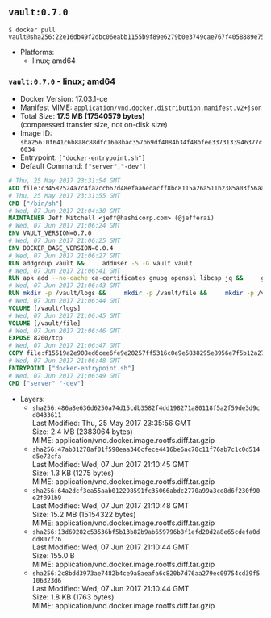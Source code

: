 ## `vault:0.7.0`

```console
$ docker pull vault@sha256:22e16db49f2dbc06eabb1155b9f89e6279b0e3749cae767f4058889e75074fd4
```

-	Platforms:
	-	linux; amd64

### `vault:0.7.0` - linux; amd64

-	Docker Version: 17.03.1-ce
-	Manifest MIME: `application/vnd.docker.distribution.manifest.v2+json`
-	Total Size: **17.5 MB (17540579 bytes)**  
	(compressed transfer size, not on-disk size)
-	Image ID: `sha256:0f641c6b8a8c88dfc16a8bac357b69df4084b34f48bfee3373133946377c6034`
-	Entrypoint: `["docker-entrypoint.sh"]`
-	Default Command: `["server","-dev"]`

```dockerfile
# Thu, 25 May 2017 23:31:54 GMT
ADD file:c34582524a7c4fa2ccb67d48efaa6edacff8bc8115a26a511b2385a03f56aa8e in / 
# Thu, 25 May 2017 23:31:55 GMT
CMD ["/bin/sh"]
# Wed, 07 Jun 2017 21:04:30 GMT
MAINTAINER Jeff Mitchell <jeff@hashicorp.com> (@jefferai)
# Wed, 07 Jun 2017 21:06:24 GMT
ENV VAULT_VERSION=0.7.0
# Wed, 07 Jun 2017 21:06:25 GMT
ENV DOCKER_BASE_VERSION=0.0.4
# Wed, 07 Jun 2017 21:06:27 GMT
RUN addgroup vault &&     adduser -S -G vault vault
# Wed, 07 Jun 2017 21:06:41 GMT
RUN apk add --no-cache ca-certificates gnupg openssl libcap jq &&     gpg --recv-keys 91A6E7F85D05C65630BEF18951852D87348FFC4C &&     mkdir -p /tmp/build &&     cd /tmp/build &&     wget https://releases.hashicorp.com/docker-base/${DOCKER_BASE_VERSION}/docker-base_${DOCKER_BASE_VERSION}_linux_amd64.zip &&     wget https://releases.hashicorp.com/docker-base/${DOCKER_BASE_VERSION}/docker-base_${DOCKER_BASE_VERSION}_SHA256SUMS &&     wget https://releases.hashicorp.com/docker-base/${DOCKER_BASE_VERSION}/docker-base_${DOCKER_BASE_VERSION}_SHA256SUMS.sig &&     gpg --batch --verify docker-base_${DOCKER_BASE_VERSION}_SHA256SUMS.sig docker-base_${DOCKER_BASE_VERSION}_SHA256SUMS &&     grep ${DOCKER_BASE_VERSION}_linux_amd64.zip docker-base_${DOCKER_BASE_VERSION}_SHA256SUMS | sha256sum -c &&     unzip docker-base_${DOCKER_BASE_VERSION}_linux_amd64.zip &&     cp bin/gosu bin/dumb-init /bin &&     wget https://releases.hashicorp.com/vault/${VAULT_VERSION}/vault_${VAULT_VERSION}_linux_amd64.zip &&     wget https://releases.hashicorp.com/vault/${VAULT_VERSION}/vault_${VAULT_VERSION}_SHA256SUMS &&     wget https://releases.hashicorp.com/vault/${VAULT_VERSION}/vault_${VAULT_VERSION}_SHA256SUMS.sig &&     gpg --batch --verify vault_${VAULT_VERSION}_SHA256SUMS.sig vault_${VAULT_VERSION}_SHA256SUMS &&     grep vault_${VAULT_VERSION}_linux_amd64.zip vault_${VAULT_VERSION}_SHA256SUMS | sha256sum -c &&     unzip -d /bin vault_${VAULT_VERSION}_linux_amd64.zip &&     cd /tmp &&     rm -rf /tmp/build &&     apk del gnupg openssl &&     rm -rf /root/.gnupg
# Wed, 07 Jun 2017 21:06:43 GMT
RUN mkdir -p /vault/logs &&     mkdir -p /vault/file &&     mkdir -p /vault/config &&     chown -R vault:vault /vault
# Wed, 07 Jun 2017 21:06:44 GMT
VOLUME [/vault/logs]
# Wed, 07 Jun 2017 21:06:45 GMT
VOLUME [/vault/file]
# Wed, 07 Jun 2017 21:06:46 GMT
EXPOSE 8200/tcp
# Wed, 07 Jun 2017 21:06:47 GMT
COPY file:f15519a2e908ed6cee6fe9e20257ff5316c0e9e5838295e8956e7f5b12a27da5 in /usr/local/bin/docker-entrypoint.sh 
# Wed, 07 Jun 2017 21:06:48 GMT
ENTRYPOINT ["docker-entrypoint.sh"]
# Wed, 07 Jun 2017 21:06:49 GMT
CMD ["server" "-dev"]
```

-	Layers:
	-	`sha256:486a8e636d6250a74d15cdb3582f4dd198271a80118f5a2f59de3d9cd8433611`  
		Last Modified: Thu, 25 May 2017 23:35:56 GMT  
		Size: 2.4 MB (2383064 bytes)  
		MIME: application/vnd.docker.image.rootfs.diff.tar.gzip
	-	`sha256:47ab31278af01f598eaa346cfece4416be6ac70c11f76ab7c1c0d514d5e72cfa`  
		Last Modified: Wed, 07 Jun 2017 21:10:45 GMT  
		Size: 1.3 KB (1275 bytes)  
		MIME: application/vnd.docker.image.rootfs.diff.tar.gzip
	-	`sha256:64a2dcf3ea55aab012298591fc35066abdc2770a99a3ce8d6f230f90e2f091b9`  
		Last Modified: Wed, 07 Jun 2017 21:10:48 GMT  
		Size: 15.2 MB (15154322 bytes)  
		MIME: application/vnd.docker.image.rootfs.diff.tar.gzip
	-	`sha256:13d69282c53536bf5b13b82b9ab659796b8f1efd20d2a8e65cdefa0ddd807f76`  
		Last Modified: Wed, 07 Jun 2017 21:10:44 GMT  
		Size: 155.0 B  
		MIME: application/vnd.docker.image.rootfs.diff.tar.gzip
	-	`sha256:2c8bdd3973ae7482b4ce9a8aeafa6c820b7d76aa279ec09754cd39f5106323d6`  
		Last Modified: Wed, 07 Jun 2017 21:10:44 GMT  
		Size: 1.8 KB (1763 bytes)  
		MIME: application/vnd.docker.image.rootfs.diff.tar.gzip
